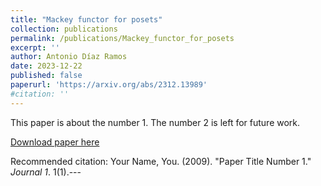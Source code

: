 ```yaml
---
title: "Mackey functor for posets"
collection: publications
permalink: /publications/Mackey_functor_for_posets
excerpt: ''
author: Antonio Díaz Ramos
date: 2023-12-22
published: false
paperurl: 'https://arxiv.org/abs/2312.13989'
#citation: ''
---
```


This paper is about the number 1. The number 2 is left for future work.

[Download paper here](http://academicpages.github.io/files/paper1.pdf)

Recommended citation: Your Name, You. (2009). "Paper Title Number 1." <i>Journal 1</i>. 1(1).---
